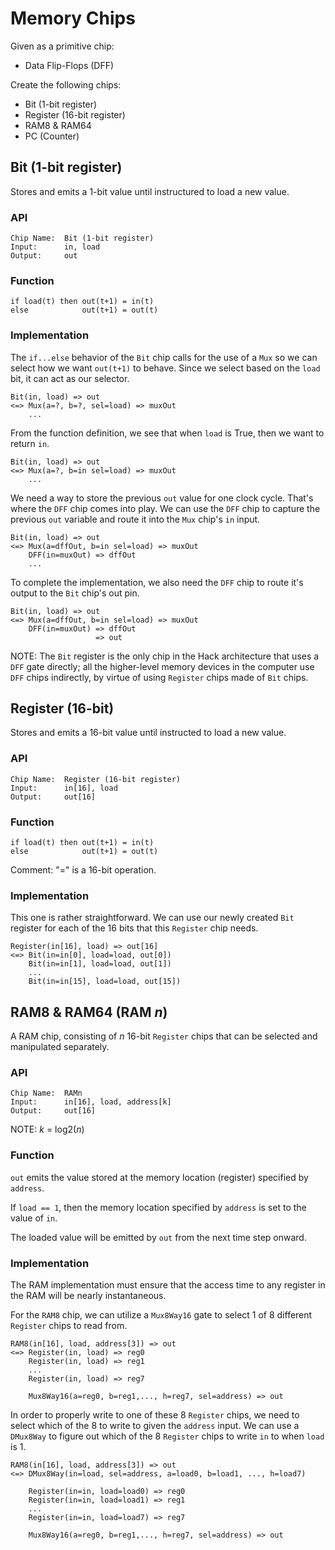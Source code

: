 # Memory Chips

Given as a primitive chip:

* Data Flip-Flops (DFF)

Create the following chips:

* Bit (1-bit register)
* Register (16-bit register)
* RAM8 & RAM64
* PC (Counter)

## Bit (1-bit register)

Stores and emits a 1-bit value until instructured to load a new value.

### API

    Chip Name:  Bit (1-bit register)
    Input:      in, load
    Output:     out

### Function

    if load(t) then out(t+1) = in(t)
    else            out(t+1) = out(t)

### Implementation

The `if...else` behavior of the `Bit` chip calls for the use of a `Mux` so we can select how we want `out(t+1)` to behave. Since we select based on the `load` bit, it can act as our selector.

    Bit(in, load) => out
    <=> Mux(a=?, b=?, sel=load) => muxOut
        ...

From the function definition, we see that when `load` is True, then we want to return `in`.

    Bit(in, load) => out
    <=> Mux(a=?, b=in sel=load) => muxOut
        ...

We need a way to store the previous `out` value for one clock cycle. That's where the `DFF` chip comes into play. We can use the `DFF` chip to capture the previous `out` variable and route it into the `Mux` chip's `in` input.

    Bit(in, load) => out
    <=> Mux(a=dffOut, b=in sel=load) => muxOut
        DFF(in=muxOut) => dffOut
        ...

To complete the implementation, we also need the `DFF` chip to route it's output to the `Bit` chip's out pin.

    Bit(in, load) => out
    <=> Mux(a=dffOut, b=in sel=load) => muxOut
        DFF(in=muxOut) => dffOut
                       => out
NOTE: The `Bit` register is the only chip in the Hack architecture that uses a `DFF` gate directly; all the higher-level memory devices in the computer use `DFF` chips indirectly, by virtue of using `Register` chips made of `Bit` chips.

## Register (16-bit)

Stores and emits a 16-bit value until instructed to load a new value.

### API

    Chip Name:  Register (16-bit register)
    Input:      in[16], load
    Output:     out[16]

### Function

    if load(t) then out(t+1) = in(t)
    else            out(t+1) = out(t)
Comment: "=" is a 16-bit operation.

### Implementation

This one is rather straightforward. We can use our newly created `Bit` register for each of the 16 bits that this `Register` chip needs.

    Register(in[16], load) => out[16]
    <=> Bit(in=in[0], load=load, out[0])
        Bit(in=in[1], load=load, out[1])
        ...
        Bit(in=in[15], load=load, out[15])

## RAM8 & RAM64 (RAM _n_)

A RAM chip, consisting of _n_ 16-bit `Register` chips that can be selected and manipulated separately.

### API

    Chip Name:  RAMn
    Input:      in[16], load, address[k]
    Output:     out[16]
NOTE: _k_ = log2(_n_)

### Function

`out` emits the value stored at the memory location (register) specified by `address`.

If `load == 1`, then the memory location specified by `address` is set to the value of `in`.

The loaded value will be emitted by `out` from the next time step onward.

### Implementation

The RAM implementation must ensure that the access time to any register in the RAM will be nearly instantaneous.

For the `RAM8` chip, we can utilize a `Mux8Way16` gate to select 1 of 8 different `Register` chips to read from.

    RAM8(in[16], load, address[3]) => out
    <=> Register(in, load) => reg0
        Register(in, load) => reg1
        ...
        Register(in, load) => reg7

        Mux8Way16(a=reg0, b=reg1,..., h=reg7, sel=address) => out

In order to properly write to one of these 8 `Register` chips, we need to select which of the 8 to write to given the `address` input. We can use a `DMux8Way` to figure out which of the 8 `Register` chips to write `in` to when `load` is 1.

    RAM8(in[16], load, address[3]) => out
    <=> DMux8Way(in=load, sel=address, a=load0, b=load1, ..., h=load7)

        Register(in=in, load=load0) => reg0
        Register(in=in, load=load1) => reg1
        ...
        Register(in=in, load=load7) => reg7

        Mux8Way16(a=reg0, b=reg1,..., h=reg7, sel=address) => out
